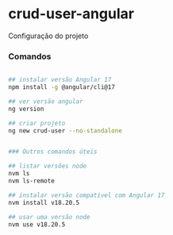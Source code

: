 # crud-user-angular

Configuração do projeto

### Comandos
```sh

## instalar versão Angular 17
npm install -g @angular/cli@17

## ver versão angular
ng version

## criar projeto
ng new crud-user --no-standalone


### Outros comandos úteis

## listar versões node
nvm ls
nvm ls-remote

## instalar versão compatível com Angular 17
nvm install v18.20.5

## usar uma versão node
nvm use v18.20.5
```